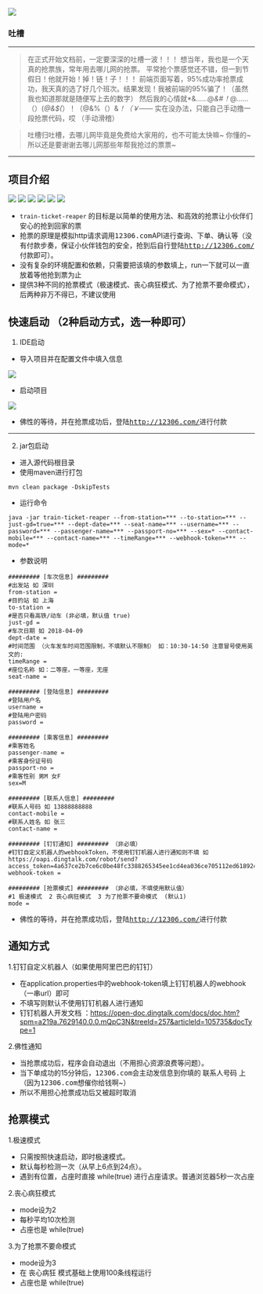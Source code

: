 ![](https://img.shields.io/badge/train_ticket-reaper-lightgrey.svg?colorA=d9d0c7&colorB=9fe0f6)

### 吐槽
---
>在正式开始文档前，一定要深深的吐槽一波！！！
>想当年，我也是一个天真的抢票族，常年用去哪儿网的抢票。
>平常抢个票感觉还不错，但一到节假日！他就开始！掉！链！子！！！
>前端页面写着，95%成功率抢票成功，我天真的选了好几个班次。结果发现！我被前端的95%骗了！（虽然我也知道那就是随便写上去的数字）
>然后我的心情就*&……@*&#！*@……（）(*@&$(*）！（@&%（）&*！（￥——*
>实在没办法，只能自己手动撸一段抢票代码，哎 （手动滑稽）

>吐槽归吐槽，去哪儿网毕竟是免费给大家用的，也不可能太快嘛~ 你懂的~ 所以还是要谢谢去哪儿网那些年帮我抢过的票票~

---

## 项目介绍
![](https://img.shields.io/badge/build-passing-brightgreen.svg) ![](https://img.shields.io/badge/downloads-190KB-brightgreen.svg) ![](https://img.shields.io/badge/jdk-1.8-blue.svg) ![](https://img.shields.io/badge/springboot-2.0.1-blue.svg)   ![](https://img.shields.io/badge/maven-3.3.9-blue.svg)  ![](https://img.shields.io/badge/IDEA-2017.2.3-blue.svg)
- `train-ticket-reaper` 的目标是以简单的使用方法、和高效的抢票让小伙伴们安心的抢到回家的票
- 抢票的原理是模拟http请求调用<kbd>12306.com</kbd>API进行查询、下单、确认等（没有付款步奏，保证小伙伴钱包的安全，抢到后自行登陆<kbd>http://12306.com/</kbd>付款即可）。
- 没有复杂的环境配置和依赖，只需要把该填的参数填上，run一下就可以一直放着等他抢到票为止
- 提供3种不同的抢票模式（极速模式、丧心病狂模式、为了抢票不要命模式），后两种非万不得已，不建议使用

## 快速启动 （2种启动方式，选一种即可）

1. IDE启动
- 导入项目并在配置文件中填入信息

![](https://i.imgur.com/wHLtCq5.png)
- 启动项目

![](https://i.imgur.com/qQqTDSd.png)
- 佛性的等待，并在抢票成功后，登陆<kbd>http://12306.com/</kbd>进行付款

---

2. jar包启动
- 进入源代码根目录
- 使用maven进行打包
```
mvn clean package -DskipTests
```
- 运行命令
```
java -jar train-ticket-reaper --from-station=*** --to-station=*** --just-gd=true=*** --dept-date=*** --seat-name=*** --username=*** --password=*** --passenger-name=*** --passport-no=*** --sex=* --contact-mobile=*** --contact-name=*** --timeRange=*** --webhook-token=*** --mode=*
```
- 参数说明
```
######### [车次信息] #########
#出发站 如 深圳
from-station =
#目的站 如 上海
to-station =
#是否只看高铁/动车 (非必填，默认值 true)
just-gd =
#车次日期 如 2018-04-09
dept-date =
#时间范围 （火车发车时间范围限制，不填默认不限制） 如：10:30-14:50 注意冒号使用英文的:
timeRange =
#座位名称 如：二等座，一等座，无座
seat-name =

######### [登陆信息] #########
#登陆用户名
username =
#登陆用户密码
password =

######### [乘客信息] #########
#乘客姓名
passenger-name =
#乘客身份证号码
passport-no =
#乘客性别 男M 女F
sex=M

######### [联系人信息] #########
#联系人号码 如 13888888888
contact-mobile =
#联系人姓名 如 张三
contact-name =

######### [钉钉通知] ######### （非必填）
#钉钉自定义机器人的webhookToken，不使用钉钉机器人进行通知则不填 如 https://oapi.dingtalk.com/robot/send?access_token=4a637ce2b7ce6c0be48fc3388265345ee1cd4ea036ce705112ed618924f987aa
webhook-token =

######### [抢票模式] ######### （非必填，不填使用默认值）
#1 极速模式  2 丧心病狂模式  3 为了抢票不要命模式  (默认1)
mode =
```
- 佛性的等待，并在抢票成功后，登陆<kbd>http://12306.com/</kbd>进行付款


## 通知方式

1.钉钉自定义机器人（如果使用阿里巴巴的钉钉）
- 在application.properties中的webhook-token填上钉钉机器人的webhook（一串url）即可
- 不填写则默认不使用钉钉机器人进行通知
- 钉钉机器人开发文档 ：https://open-doc.dingtalk.com/docs/doc.htm?spm=a219a.7629140.0.0.mQpC3N&treeId=257&articleId=105735&docType=1

2.佛性通知
- 当抢票成功后，程序会自动退出（不用担心资源浪费等问题）。
- 当下单成功的15分钟后，<kbd>12306.com</kbd>会主动发信息到你填的 联系人号码 上（因为<kbd>12306.com</kbd>想催你给钱啊~）
- 所以不用担心抢票成功后又被超时取消

## 抢票模式
1.极速模式 
- 只需按照快速启动，即时极速模式。
- 默认每秒检测一次（从早上6点到24点）。
- 遇到有位置，占座时直接 while(true) 进行占座请求。普通浏览器5秒一次占座

2.丧心病狂模式
- mode设为2
- 每秒平均10次检测
- 占座也是 while(true)

3.为了抢票不要命模式
- mode设为3
- 在 丧心病狂 模式基础上使用100条线程运行
- 占座也是 while(true)